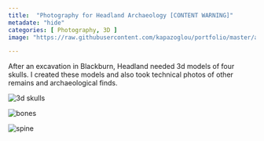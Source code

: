 ```yaml
---
title:  "Photography for Headland Archaeology [CONTENT WARNING]"
metadate: "hide"
categories: [ Photography, 3D ]
image: "https://raw.githubusercontent.com/kapazoglou/portfolio/master/assets/images/item/pht_5.png"

---
```


After an excavation in Blackburn, Headland needed 3d models of four skulls. I created these models and also took technical photos of other remains and archaeological finds.

![3d skulls](https://raw.githubusercontent.com/kapazoglou/portfolio/master/assets/images/item/pht_6.png)

![bones](https://raw.githubusercontent.com/kapazoglou/portfolio/master/assets/images/item/pht_8.png)

![spine](https://raw.githubusercontent.com/kapazoglou/portfolio/master/assets/images/item/pht_9.png)